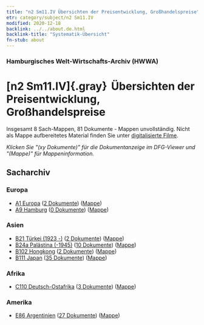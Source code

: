 ```yaml
---
title: "n2 Sm11.IV Übersichten der Preisentwicklung, Großhandelspreise"
etr: category/subject/n2 Sm11.IV
modified: 2020-12-18
backlink: ../../about.de.html
backlink-title: "Systematik-Übersicht"
fn-stub: about
---
```


### Hamburgisches Welt-Wirtschafts-Archiv (HWWA)
# [n2 Sm11.IV]{.gray}&#8201; Übersichten der Preisentwicklung, Großhandelspreise&#160; 




Insgesamt 8 Sach-Mappen, 81 Dokumente - Mappen unvollständig.
Nicht als Mappe aufbereitetes Material finden Sie unter [digitalisierte Filme](/film/h1_sh).

_Klicken Sie "(xy Dokumente)" für die Dokumentanzeige im DFG-Viewer und "(Mappe)" für Mappeninformation._

## Sacharchiv




### Europa

- [A1 Europa](../../../geo/about.de.html#A1) (<a href="https://dfg-viewer.de/show/?tx_dlf[id]=https://pm20.zbw.eu/mets/sh/1408xx/140892/1450xx/145005/public.mets.de.xml" target="_blank">2 Dokumente</a>) ([Mappe](http://purl.org/pressemappe20/folder/sh/140892,145005))
- [A9 Hamburg](../../../geo/about.de.html#A9) (<a href="https://dfg-viewer.de/show/?tx_dlf[id]=https://pm20.zbw.eu/mets/sh/1409xx/140905/1450xx/145005/public.mets.de.xml" target="_blank">0 Dokumente</a>) ([Mappe](http://purl.org/pressemappe20/folder/sh/140905,145005))

### Asien

- [B21 Türkei (1923 -)](../../../geo/about.de.html#B21) (<a href="https://dfg-viewer.de/show/?tx_dlf[id]=https://pm20.zbw.eu/mets/sh/1411xx/141111/1450xx/145005/public.mets.de.xml" target="_blank">2 Dokumente</a>) ([Mappe](http://purl.org/pressemappe20/folder/sh/141111,145005))
- [B24a Palästina (-1945)](../../../geo/about.de.html#B24a) (<a href="https://dfg-viewer.de/show/?tx_dlf[id]=https://pm20.zbw.eu/mets/sh/1411xx/141115/1450xx/145005/public.mets.de.xml" target="_blank">10 Dokumente</a>) ([Mappe](http://purl.org/pressemappe20/folder/sh/141115,145005))
- [B102 Hongkong](../../../geo/about.de.html#B102) (<a href="https://dfg-viewer.de/show/?tx_dlf[id]=https://pm20.zbw.eu/mets/sh/1412xx/141268/1450xx/145005/public.mets.de.xml" target="_blank">2 Dokumente</a>) ([Mappe](http://purl.org/pressemappe20/folder/sh/141268,145005))
- [B111 Japan](../../../geo/about.de.html#B111) (<a href="https://dfg-viewer.de/show/?tx_dlf[id]=https://pm20.zbw.eu/mets/sh/1412xx/141272/1450xx/145005/public.mets.de.xml" target="_blank">35 Dokumente</a>) ([Mappe](http://purl.org/pressemappe20/folder/sh/141272,145005))

### Afrika

- [C110 Deutsch-Ostafrika](../../../geo/about.de.html#C110) (<a href="https://dfg-viewer.de/show/?tx_dlf[id]=https://pm20.zbw.eu/mets/sh/1414xx/141471/1450xx/145005/public.mets.de.xml" target="_blank">3 Dokumente</a>) ([Mappe](http://purl.org/pressemappe20/folder/sh/141471,145005))

### Amerika

- [E86 Argentinien](../../../geo/about.de.html#E86) (<a href="https://dfg-viewer.de/show/?tx_dlf[id]=https://pm20.zbw.eu/mets/sh/1416xx/141692/1450xx/145005/public.mets.de.xml" target="_blank">27 Dokumente</a>) ([Mappe](http://purl.org/pressemappe20/folder/sh/141692,145005))


